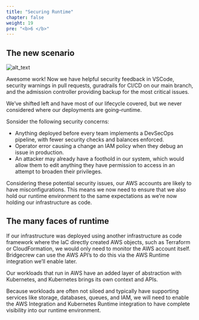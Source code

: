 ```yaml
---
title: "Securing Runtime"
chapter: false
weight: 19
pre: "<b>6 </b>"
---
```



## The new scenario 

![alt_text](images/weAreHere-m4-1.png "image_tooltip")


Awesome work! Now we have helpful security feedback in VSCode, security warnings in pull requests, guradrails for CI/CD on our main branch, and the admission controller providing backup for the most critical issues.
 
We’ve shifted left and have most of our lifecycle covered, but we never considered where our deployments are going–runtime.

Sonsider the following security concerns:

* Anything deployed before every team implements a DevSecOps pipeline, with fewer security checks and balances enforced.
* Operator error causing a change an IAM policy when they debug an issue in production.
* An attacker may already have a foothold in our system, which would allow them to edit anything they have permission to access in an attempt to broaden their privileges.

Considering these potential security issues, our AWS accounts are likely to have misconfigurations. This means we now need to ensure that we also hold our runtime environment to the same expectations as we’re now holding our infrastructure as code.


## The many faces of runtime

If our infrastructure was deployed using another infrastructure as code framework where the IaC directly created AWS objects, such as Terraform or CloudFormation, we would only need to monitor the AWS account itself.  Bridgecrew can use the AWS API’s to do this via the AWS Runtime integration we’ll enable later.

Our workloads that run in AWS have an added layer of abstraction with Kubernetes, and Kubernetes brings its own context and APIs. 

Because workloads are often not siloed and typically have supporting services like storage, databases, queues, and IAM, we will need to enable the AWS Integration and Kubernetes Runtime integration to have complete visibility into our runtime environment.